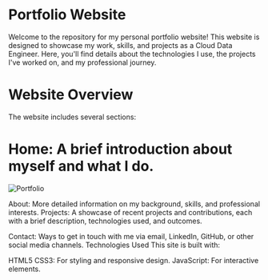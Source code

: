 # Portfolio Website
Welcome to the repository for my personal portfolio website! This website is designed to showcase my work, skills, and projects as a Cloud Data Engineer. Here, you'll find details about the technologies I use, the projects I've worked on, and my professional journey.

 # Website Overview
The website includes several sections:

# Home: A brief introduction about myself and what I do.

![Portfolio](Portfolio.jpg)

About: More detailed information on my background, skills, and professional interests.
Projects: A showcase of recent projects and contributions, each with a brief description, technologies used, and outcomes.

Contact: Ways to get in touch with me via email, LinkedIn, GitHub, or other social media channels.
Technologies Used
This site is built with:

HTML5
CSS3: For styling and responsive design.
JavaScript: For interactive elements.
